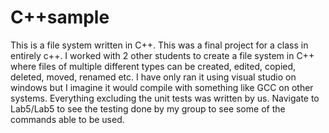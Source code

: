 # C++sample
This is a file system written in C++. This was a final project for a class in entirely c++. I worked with 2 other students to create a file system in C++ where files of multiple different types can be created, edited, copied, deleted, moved, renamed etc. I have only ran it using visual studio on windows but I imagine it would compile with something like GCC on other systems. Everything excluding the unit tests was written by us. Navigate to Lab5/Lab5 to see the testing done by my group to see some of the commands able to be used.

